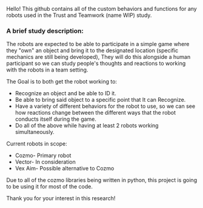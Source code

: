 Hello! This github contains all of the custom behaviors and functions for any robots used in the Trust and Teamwork (name WIP) study.

### A brief study description:
  The robots are expected to be able to participate in a simple game where they "own" an object and bring it to the designated location (specific mechanics are still being developed), 
  They will do this alongside a human participant so we can study people's thoughts and reactions to working with the robots in a team setting.
  
The Goal is to both get the robot working to:
  
  - Recognize an object and be able to ID it.	
  - Be able to bring said object to a specific point that It can Recognize.
  - Have a variety of different behaviors for the robot to use, so we can see how reactions change between the different ways that the robot conducts itself during the game.
  - Do all of the above while having at least 2 robots working simultaneously. 

Current robots in scope:

  - Cozmo- Primary robot
  - Vector- In consideration
  - Vex Aim- Possible alternative to Cozmo


Due to all of the cozmo libraries being written in python, this project is going to be using it for most of the code.

Thank you for your interest in this research! 


